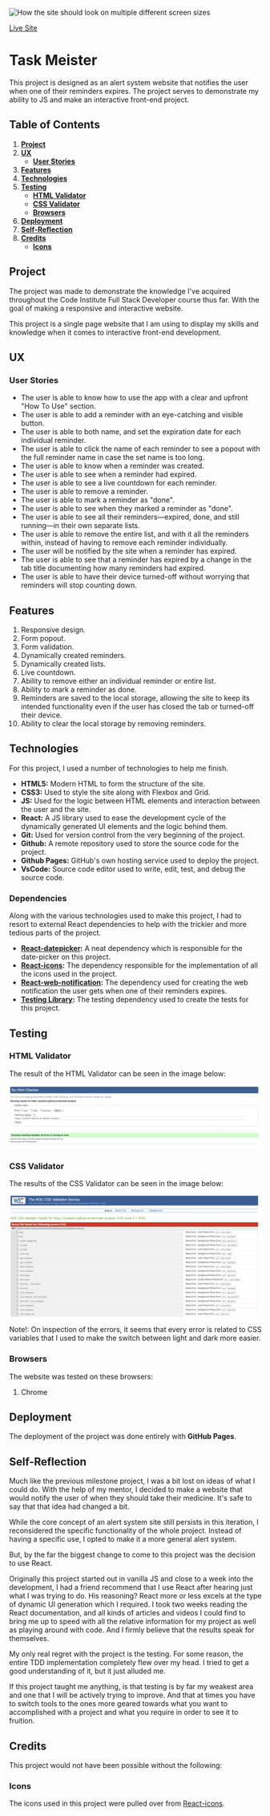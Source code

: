 ![How the site should look on multiple different screen sizes](designDocs/)

[Live Site](https://zylashro.github.io/reminder-project/)

# Task Meister

This project is designed as an alert system website that notifies the user when one of their reminders expires. The project serves to demonstrate my ability to JS and make an interactive front-end project.

## Table of Contents

1. [**Project**](#project)
2. [**UX**](#UX)
    - [**User Stories**](#user-stories)
3. [**Features**](#features)
4. [**Technologies**](#technologies)
5. [**Testing**](#testing)
    - [**HTML Validator**](#html-validator)
    - [**CSS Validator**](#css-validator)
    - [**Browsers**](#browsers)
6. [**Deployment**](#deployment)
7. [**Self-Reflection**](#self-reflection)
8. [**Credits**](#credits)
    - [**Icons**](#icons)


## Project

The project was made to demonstrate the knowledge I've acquired throughout the Code Institute Full Stack Developer course thus far. With the goal of making a responsive and interactive website.  

This project is a single page website that I am using to display my skills and knowledge when it comes to interactive front-end development. 

## UX

### User Stories

- The user is able to know how to use the app with a clear and upfront "How To Use" section.
- The user is able to add a reminder with an eye-catching and visible button.
- The user is able to both name, and set the expiration date for each individual reminder.
- The user is able to click the name of each reminder to see a popout with the full reminder name in case the set name is too long.
- The user is able to know when a reminder was created.
- The user is able to see when a reminder had expired.
- The user is able to see a live countdown for each reminder.
- The user is able to remove a reminder.
- The user is able to mark a reminder as "done".
- The user is able to see when they marked a reminder as "done".
- The user is able to see all their reminders—expired, done, and still running—in their own separate lists.
- The user is able to remove the entire list, and with it all the reminders within, instead of having to remove each reminder individually.
- The user will be notified by the site when a reminder has expired.
- The user is able to see that a reminder has expired by a change in the tab title documenting how many reminders had expired.
- The user is able to have their device turned-off without worrying that reminders will stop counting down.

## Features

1. Responsive design.
2. Form popout.
3. Form validation.
4. Dynamically created reminders.
5. Dynamically created lists.
6. Live countdown.
7. Ability to remove either an individual reminder or entire list.
8. Ability to mark a reminder as done.
9. Reminders are saved to the local storage, allowing the site to keep its intended functionality even if the user has closed the tab or turned-off their device.
10. Ability to clear the local storage by removing reminders.

## Technologies

For this project, I used a number of technologies to help me finish.

- **HTML5:** Modern HTML to form the structure of the site.
- **CSS3:** Used to style the site along with Flexbox and Grid.
- **JS:** Used for the logic between HTML elements and interaction between the user and the site.
- **React:** A JS library used to ease the development cycle of the dynamically generated UI elements and the logic behind them.
- **Git:** Used for version control from the very beginning of the project.
- **Github:** A remote repository used to store the source code for the project.
- **Github Pages:** GitHub's own hosting service used to deploy the project.
- **VsCode:** Source code editor used to write, edit, test, and debug the source code.

### Dependencies

Along with the various technologies used to make this project, I had to resort to external React dependencies to help with the trickier and more tedious parts of the project.

- **[React-datepicker](https://github.com/Hacker0x01/react-datepicker):** A neat dependency which is responsible for the date-picker on this project.
- **[React-icons](https://react-icons.github.io/react-icons/):** The dependency responsible for the implementation of all the icons used in the project.
- **[React-web-notification](https://github.com/mobilusoss/react-web-notification/tree/develop):** The dependency used for creating the web notification the user gets when one of their reminders expires.
- **[Testing Library](https://testing-library.com/):** The testing dependency used to create the tests for this project.

## Testing

### HTML Validator

The result of the HTML Validator can be seen in the image below:

![HTML Validator](designDocs/validators/remind-html.PNG)

### CSS Validator

The results of the CSS Validator can be seen in the image below:

![CSS Validation](designDocs/validators/reminder-css.PNG)

Note!: On inspection of the errors, it seems that every error is related to CSS variables that I used to make the switch between light and dark more easier.

### Browsers

The website was tested on these browsers:

1. Chrome

## Deployment

The deployment of the project was done entirely with **GitHub Pages**.

## Self-Reflection

Much like the previous milestone project, I was a bit lost on ideas of what I could do. With the help of my mentor, I decided to make a website that would notify the user of when they should take their medicine. It's safe to say that that idea had changed a bit.

While the core concept of an alert system site still persists in this iteration, I reconsidered the specific functionality of the whole project. Instead of having a specific use, I opted to make it a more general alert system.

But, by the far the biggest change to come to this project was the decision to use React. 

Originally this project started out in vanilla JS and close to a week into the development, I had a friend recommend that I use React after hearing just what I was trying to do. His reasoning? React more or less excels at the type of dynamic UI generation which I required. I took two weeks reading the React documentation, and all kinds of articles and videos I could find to bring me up to speed with all the relative information for my project as well as playing around with code. And I firmly believe that the results speak for themselves.

My only real regret with the project is the testing. For some reason, the entire TDD implementation completely flew over my head. I tried to get a good understanding of it, but it just alluded me. 

If this project taught me anything, is that testing is by far my weakest area and one that I will be actively trying to improve. And that at times you have to switch tools to the ones more geared towards what you want to accomplished with a project and what you require in order to see it to fruition. 

## Credits
This project would not have been possible without the following:

### Icons

The icons used in this project were pulled over from [React-icons](https://react-icons.github.io/react-icons/).